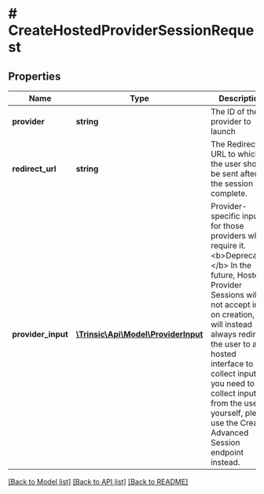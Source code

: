 # # CreateHostedProviderSessionRequest

## Properties

Name | Type | Description | Notes
------------ | ------------- | ------------- | -------------
**provider** | **string** | The ID of the provider to launch |
**redirect_url** | **string** | The Redirect URL to which the user should be sent after the session is complete. |
**provider_input** | [**\Trinsic\Api\Model\ProviderInput**](ProviderInput.md) | Provider-specific input for those providers which require it.   &lt;b&gt;Deprecated:&lt;/b&gt; In the future, Hosted Provider Sessions will not accept input on creation, and will instead always redirect the user to a hosted interface to collect input. If you need to collect input from the user yourself, please use the Create Advanced Session endpoint instead. | [optional]

[[Back to Model list]](../../README.md#models) [[Back to API list]](../../README.md#endpoints) [[Back to README]](../../README.md)
